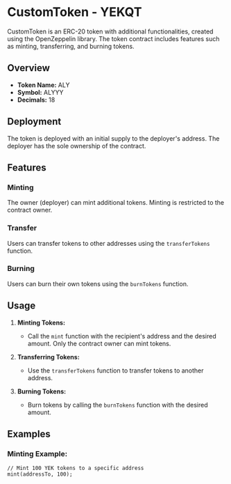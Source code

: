 # CustomToken - YEKQT

CustomToken is an ERC-20 token with additional functionalities, created using the OpenZeppelin library. The token contract includes features such as minting, transferring, and burning tokens.

## Overview

- **Token Name:** ALY
- **Symbol:** ALYYY
- **Decimals:** 18

## Deployment

The token is deployed with an initial supply to the deployer's address. The deployer has the sole ownership of the contract.

## Features

### Minting

The owner (deployer) can mint additional tokens. Minting is restricted to the contract owner.

### Transfer

Users can transfer tokens to other addresses using the `transferTokens` function.

### Burning

Users can burn their own tokens using the `burnTokens` function.

## Usage

1. **Minting Tokens:**
   - Call the `mint` function with the recipient's address and the desired amount. Only the contract owner can mint tokens.

2. **Transferring Tokens:**
   - Use the `transferTokens` function to transfer tokens to another address.

3. **Burning Tokens:**
   - Burn tokens by calling the `burnTokens` function with the desired amount.

## Examples

### Minting Example:

```solidity
// Mint 100 YEK tokens to a specific address
mint(addressTo, 100);
